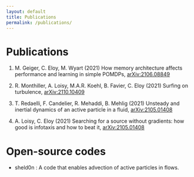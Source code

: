 ```yaml
---
layout: default
title: Publications
permalink: /publications/
---
```


# Publications

1. M. Geiger, C. Eloy, M. Wyart (2021) How memory architecture affects performance and learning in simple POMDPs, <a href="https://arxiv.org/abs/2106.08849">arXiv:2106.08849</a>

2. R. Monthiller, A. Loisy, M.A.R. Koehl, B. Favier, C. Eloy (2021) Surfing on turbulence, <a href="https://arxiv.org/abs/2110.10409">arXiv:2110.10409</a>

3. T. Redaelli, F. Candelier, R. Mehaddi, B. Mehlig (2021) Unsteady and inertial dynamics of an active particle in a fluid, <a href="https://arxiv.org/abs/2105.01408">arXiv:2105.01408</a>

4. A. Loisy, C. Eloy (2021) Searching for a source without gradients: how good is infotaxis and how to beat it, <a href="https://arxiv.org/abs/2112.10861">arXiv:2105.01408</a>


# Open-source codes

* sheld0n <a href="http://github.com/c0pep0d/sheld0n" title="Github: sheld0n"><span class="icon-github-circled"></span></a>: A code that enables advection of active particles in flows.



